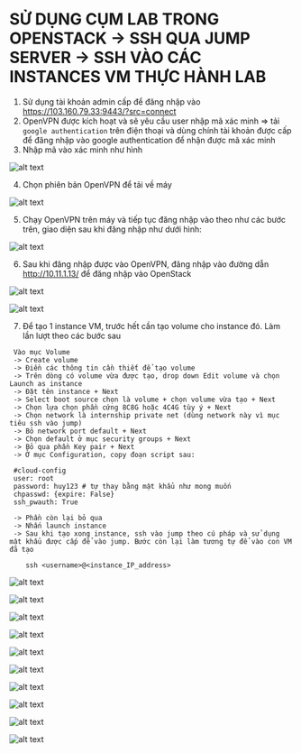 # SỬ DỤNG CỤM LAB TRONG OPENSTACK -> SSH QUA JUMP SERVER -> SSH VÀO CÁC INSTANCES VM THỰC HÀNH LAB
1. Sử dụng tài khoản admin cấp để đăng nhập vào https://103.160.79.33:9443/?src=connect
2. OpenVPN được kích hoạt và sẽ yêu cầu user nhập mã xác minh => tải `google authentication` trên điện thoại và dùng chính tài khoản được cấp để đăng nhập vào google authentication để nhận được mã xác minh
3. Nhập mã vào xác minh như hình

![alt text](image.png)

4. Chọn phiên bản OpenVPN để tải về máy

![alt text](image-1.png)

5. Chạy OpenVPN trên máy và tiếp tục đăng nhập vào theo như các bước trên, giao diện sau khi đăng nhập như dưới hình:

![alt text](image-2.png)

6. Sau khi đăng nhập được vào OpenVPN, đăng nhập vào đường dẫn http://10.11.1.13/ để đăng nhập vào OpenStack

![alt text](image-3.png)

![alt text](image-4.png)

7. Để tạo 1 instance VM, trước hết cần tạo volume cho instance đó. Làm lần lượt theo các bước sau
  ```
   Vào mục Volume
   -> Create volume
   -> Điền các thông tin cần thiết để tạo volume 
   -> Trên dòng có volume vừa được tạo, drop down Edit volume và chọn Launch as instance
   -> Đặt tên instance + Next 
   -> Select boot source chọn là volume + chọn volume vừa tạo + Next 
   -> Chọn lựa chọn phần cứng 8C8G hoặc 4C4G tùy ý + Next
   -> Chọn network là internship private net (dùng network này vì mục tiêu ssh vào jump)
   -> Bỏ network port default + Next
   -> Chọn default ở mục security groups + Next
   -> Bỏ qua phần Key pair + Next
   -> Ở mục Configuration, copy đoạn script sau:

   #cloud-config
   user: root
   password: huy123 # tự thay bằng mật khẩu như mong muốn
   chpasswd: {expire: False}
   ssh_pwauth: True

   -> Phần còn lại bỏ qua
   -> Nhấn launch instance
   -> Sau khi tạo xong instance, ssh vào jump theo cú pháp và sử dụng mật khẩu được cấp để vào jump. Bước còn lại làm tương tự để vào con VM đã tạo

      ssh <username>@<instance_IP_address>
   ```

![alt text](image-5.png)

![alt text](image-6.png)

![alt text](image-7.png)

![alt text](image-8.png)

![alt text](image-9.png)

![alt text](image-10.png)

![alt text](image-11.png)

![alt text](image-12.png)

![alt text](image-13.png)

![alt text](image-14.png)